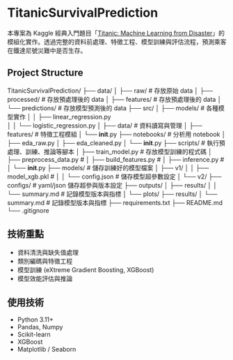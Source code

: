 # TitanicSurvivalPrediction

本專案為 Kaggle 經典入門題目「[Titanic: Machine Learning from Disaster](https://www.kaggle.com/competitions/titanic)」的模組化實作。透過完整的資料前處理、特徵工程、模型訓練與評估流程，預測乘客在鐵達尼號災難中是否生存。

## Project Structure

TitanicSurvivalPrediction/
├── data/
│   ├── raw/  # 存放原始 data
│   ├── processed/  # 存放預處理後的 data
│   ├── features/  # 存放預處理後的 data
│   └── predictions/  # 存放模型預測後的 data
├── src/
│   ├── models/  # 各種模型實作
│   │   ├── linear_regression.py      
│   │   └── logistic_regression.py
│   ├── data/  # 資料讀寫與管理
│   ├── features/  # 特徵工程模組
│   └── __init__.py
├── notebooks/ #  分析用 notebook
│   ├── eda_raw.py
│   ├── eda_cleaned.py
│   └── __init__.py
├── scripts/  # 執行預處理、訓練、推論等腳本
│   ├── train_model.py  # 存放模型訓練的程式碼
│   ├── preprocess_data.py  # 
│   ├── build_features.py  # 
│   ├── inference.py  # 
│   └── __init__.py
├── models/  # 儲存訓練好的模型檔案
│   ├── v1/
│   │   ├── model_xgb.pkl  # 
│   │   └── config.json  # 儲存模型超參數設定
│   └── v2/
├── configs/  # yaml/json 儲存超參與版本設定
├── outputs/
│   ├── results/
│   │   └──  summary.md  # 記錄模型版本與指標
│   └── plots/
├── results/
│   └── summary.md  # 記錄模型版本與指標
├── requirements.txt
├── README.md
└── .gitignore

## 技術重點

-   資料清洗與缺失值處理
-   類別編碼與特徵工程
-   模型訓練 (eXtreme Gradient Boosting, XGBoost)
-   模型效能評估與推論

## 使用技術

-   Python 3.11+
-   Pandas, Numpy
-   Scikit-learn
-   XGBoost
-   Matplotlib / Seaborn

